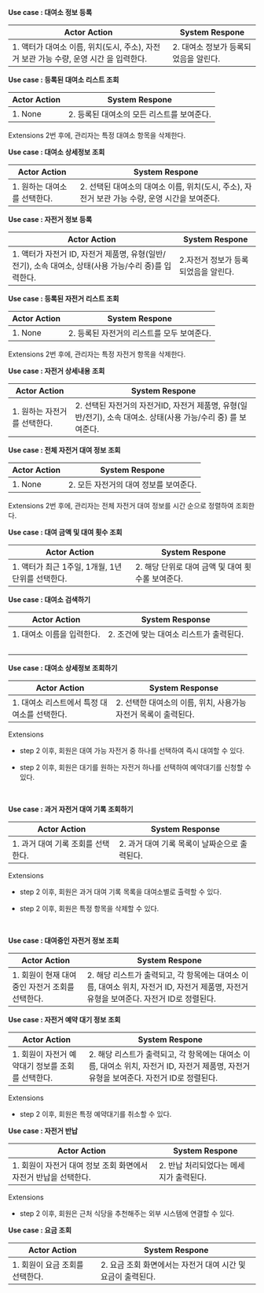 

**Use case :  대여소 정보 등록**

| Actor Action                                           | System Respone         |
| ------------------------------------------------------ | ---------------------- |
| 1. 액터가 대여소 이름, 위치(도시, 주소), 자전거 보관 가능 수량, 운영 시간 을 입력한다. | 2. 대여소 정보가 등록되었음을 알린다. |


**Use case :  등록된 대여소 리스트 조회**

| Actor Action | System Respone            |
| ------------ | ------------------------- |
| 1. None      | 2. 등록된 대여소의 모든 리스트를 보여준다. |
Extensions
2번 후에, 관리자는 특정 대여소 항목을 삭제한다.


**Use case :  대여소 상세정보 조회**

| Actor Action       | System Respone                                             |
| ------------------ | ---------------------------------------------------------- |
| 1.  원하는 대여소를 선택한다. | 2. 선택된 대여소의 대여소 이름, 위치(도시, 주소), 자전거 보관 가능 수량, 운영 시간을 보여준다. |


**Use case : 자전거 정보 등록**

| Actor Action                                                     | System Respone        |
| ---------------------------------------------------------------- | --------------------- |
| 1. 액터가 자전거 ID, 자전거 제품명, 유형(일반/전기), 소속 대여소, 상태(사용 가능/수리 중)를 입력한다. | 2.자전거 정보가 등록되었음을 알린다. |


**Use case : 등록된 자전거 리스트 조회**

| Actor Action | System Respone            |
| ------------ | ------------------------- |
| 1. None      | 2. 등록된 자전거의 리스트를 모두 보여준다. |
Extensions
2번 후에, 관리자는 특정 자전거 항목을 삭제한다.


**Use case : 자전거 상세내용 조회**

| Actor Action      | System Respone                                                         |
| ----------------- | ---------------------------------------------------------------------- |
| 1. 원하는 자전거를 선택한다. | 2.  선택된 자전거의 자전거ID, 자전거 제품명, 유형(일반/전기), 소속 대여소. 상태(사용 가능/수리 중) 를 보여준다. |


**Use case : 전체 자전거 대여 정보 조회**

| Actor Action | System Respone          |
| ------------ | ----------------------- |
| 1. None      | 2. 모든 자전거의 대여 정보를 보여준다. |
Extensions
2번 후에, 관리자는 전체 자전거 대여 정보를 시간 순으로 정렬하여 조회한다.


**Use case : 대여 금액 및 대여 횟수 조회**

| Actor Action                     | System Respone                 |
| -------------------------------- | ------------------------------ |
| 1. 액터가 최근 1주일, 1개월, 1년 단위를 선택한다. | 2. 해당 단위로 대여 금액 및 대여 횟수롤 보여준다. |


**Use case : 대여소 검색하기**

| Actor Action     | System Response          |
| ---------------- | ------------------------ |
| 1. 대여소 이름을 입력한다. | 2. 조건에 맞는 대여소 리스트가 출력된다. |
| </br>            |                          |


**Use case : 대여소 상세정보 조회하기**

| Actor Action               | System Response                        |
| -------------------------- | -------------------------------------- |
| 1. 대여소 리스트에서 특정 대여소를 선택한다. | 2. 선택한 대여소의 이름, 위치, 사용가능 자전거 목록이 출력된다. |

Extensions 

- step 2 이후, 회원은 대여 가능 자전거 중 하나를 선택하여 즉시 대여할 수 있다.

- step 2 이후, 회원은 대기를 원하는 자전거 하나를 선택하여 예약대기를 신청할 수 있다.
  
  </br>

**Use case : 과거 자전거 대여 기록 조회하기**

| Actor Action          | System Response             |
| --------------------- | --------------------------- |
| 1. 과거 대여 기록 조회를 선택한다. | 2. 과거 대여 기록 목록이 날짜순으로 출력된다. |

Extensions

- step 2 이후, 회원은 과거 대여 기록 목록을 대여소별로 출력할 수 있다.

- step 2 이후, 회원은 특정 항목을 삭제할 수 있다.
  
  </br>

**Use case : 대여중인 자전거 정보 조회**

| Actor Action                 | System Respone                                                                       |
| ---------------------------- | ------------------------------------------------------------------------------------ |
| 1. 회원이 현재 대여중인 자전거 조회를 선택한다. | 2. 해당 리스트가 출력되고, 각 항목에는 대여소 이름, 대여소 위치, 자전거 ID, 자전거 제품명, 자전거 유형을 보여준다. 자전거 ID로 정렬된다. |

**Use case : 자전거 예약 대기 정보 조회**

| Actor Action                  | System Respone                                                                       |
| ----------------------------- | ------------------------------------------------------------------------------------ |
| 1. 회원이 자전거 예약대기 정보를 조회를 선택한다. | 2. 해당 리스트가 출력되고, 각 항목에는 대여소 이름, 대여소 위치, 자전거 ID, 자전거 제품명, 자전거 유형을 보여준다. 자전거 ID로 정렬된다. |


Extensions

* step 2 이후, 회원은 특정 예약대기를 취소할 수 있다.

**Use case : 자전거 반납**

| Actor Action                           | System Respone          |
| -------------------------------------- | ----------------------- |
| 1. 회원이 자전거 대여 정보 조회 화면에서 자전거 반납을 선택한다. | 2. 반납 처리되었다는 메세지가 출력된다. |

Extensions

* step 2 이후, 회원은 근처 식당을 추천해주는 외부 시스템에 연결할 수 있다. 

**Use case : 요금 조회**

| Actor Action        | System Respone                       |
| ------------------- | ------------------------------------ |
| 1. 회원이 요금 조회를 선택한다. | 2. 요금 조회 화면에서는 자전거 대여 시간 및 요금이 출력된다. |
